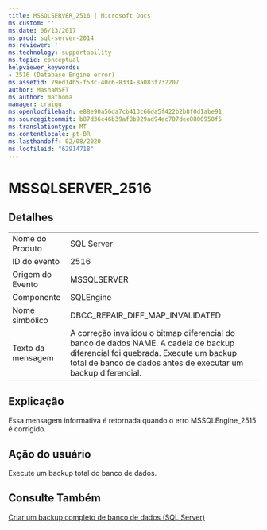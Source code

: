 ```yaml
---
title: MSSQLSERVER_2516 | Microsoft Docs
ms.custom: ''
ms.date: 06/13/2017
ms.prod: sql-server-2014
ms.reviewer: ''
ms.technology: supportability
ms.topic: conceptual
helpviewer_keywords:
- 2516 (Database Engine error)
ms.assetid: 79ed14b5-f53c-40c6-8334-8a083f732207
author: MashaMSFT
ms.author: mathoma
manager: craigg
ms.openlocfilehash: e88e90a56da7cb413c66da5f422b2b8f0d1abe91
ms.sourcegitcommit: b87d36c46b39af8b929ad94ec707dee8800950f5
ms.translationtype: MT
ms.contentlocale: pt-BR
ms.lasthandoff: 02/08/2020
ms.locfileid: "62914718"
---
```

# <a name="mssqlserver_2516"></a>MSSQLSERVER_2516
    
## <a name="details"></a>Detalhes  
  
|||  
|-|-|  
|Nome do Produto|SQL Server|  
|ID do evento|2516|  
|Origem do Evento|MSSQLSERVER|  
|Componente|SQLEngine|  
|Nome simbólico|DBCC_REPAIR_DIFF_MAP_INVALIDATED|  
|Texto da mensagem|A correção invalidou o bitmap diferencial do banco de dados NAME. A cadeia de backup diferencial foi quebrada. Execute um backup total de banco de dados antes de executar um backup diferencial.|  
  
## <a name="explanation"></a>Explicação  
 Essa mensagem informativa é retornada quando o erro MSSQLEngine_2515 é corrigido.  
  
## <a name="user-action"></a>Ação do usuário  
 Execute um backup total do banco de dados.  
  
## <a name="see-also"></a>Consulte Também  
 [Criar um backup completo de banco de dados &#40;SQL Server&#41;](../backup-restore/create-a-full-database-backup-sql-server.md)  
  
  
